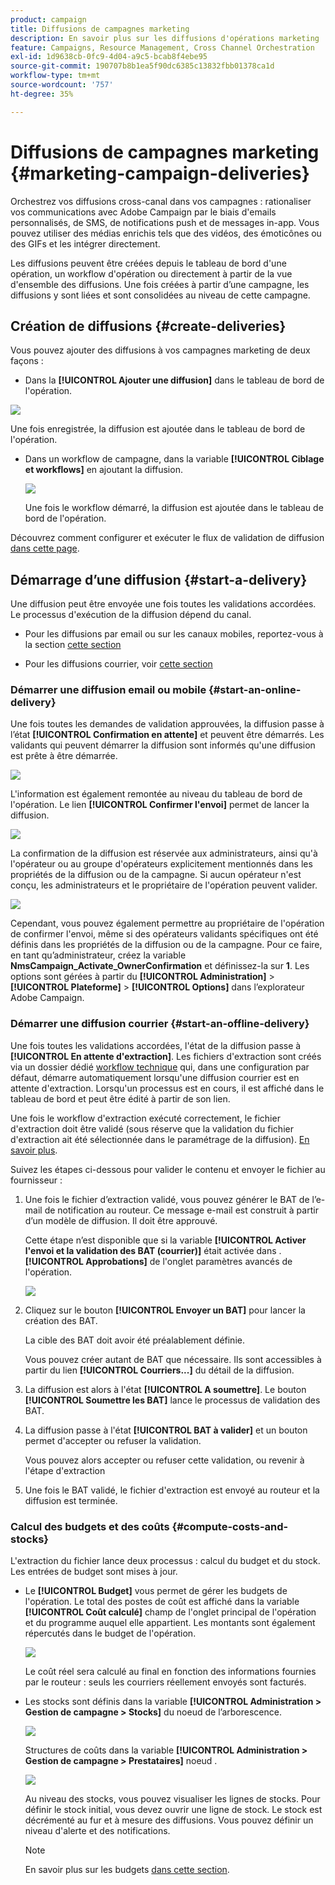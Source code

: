 ```yaml
---
product: campaign
title: Diffusions de campagnes marketing
description: En savoir plus sur les diffusions d'opérations marketing
feature: Campaigns, Resource Management, Cross Channel Orchestration
exl-id: 1d9638cb-0fc9-4d04-a9c5-bcab8f4ebe95
source-git-commit: 190707b8b1ea5f90dc6385c13832fbb01378ca1d
workflow-type: tm+mt
source-wordcount: '757'
ht-degree: 35%

---
```


# Diffusions de campagnes marketing {#marketing-campaign-deliveries}

Orchestrez vos diffusions cross-canal dans vos campagnes : rationaliser vos communications avec Adobe Campaign par le biais d&#39;emails personnalisés, de SMS, de notifications push et de messages in-app. Vous pouvez utiliser des médias enrichis tels que des vidéos, des émoticônes ou des GIFs et les intégrer directement.

Les diffusions peuvent être créées depuis le tableau de bord d&#39;une opération, un workflow d&#39;opération ou directement à partir de la vue d&#39;ensemble des diffusions. Une fois créées à partir d’une campagne, les diffusions y sont liées et sont consolidées au niveau de cette campagne.

## Création de diffusions {#create-deliveries}

Vous pouvez ajouter des diffusions à vos campagnes marketing de deux façons :

* Dans la **[!UICONTROL Ajouter une diffusion]** dans le tableau de bord de l&#39;opération.

![](assets/campaign_op_add_delivery.png)

Une fois enregistrée, la diffusion est ajoutée dans le tableau de bord de l&#39;opération.

* Dans un workflow de campagne, dans la variable **[!UICONTROL Ciblage et workflows]** en ajoutant la diffusion.

   ![](assets/campaign-wf-delivery.png)

   Une fois le workflow démarré, la diffusion est ajoutée dans le tableau de bord de l&#39;opération.

Découvrez comment configurer et exécuter le flux de validation de diffusion [dans cette page](marketing-campaign-approval.md).

## Démarrage dʼune diffusion {#start-a-delivery}

Une diffusion peut être envoyée une fois toutes les validations accordées. Le processus d&#39;exécution de la diffusion dépend du canal.

* Pour les diffusions par email ou sur les canaux mobiles, reportez-vous à la section [cette section](#start-an-online-delivery)

* Pour les diffusions courrier, voir [cette section](#start-an-offline-delivery)

### Démarrer une diffusion email ou mobile {#start-an-online-delivery}

Une fois toutes les demandes de validation approuvées, la diffusion passe à l’état **[!UICONTROL Confirmation en attente]** et peuvent être démarrés. Les validants qui peuvent démarrer la diffusion sont informés qu&#39;une diffusion est prête à être démarrée.

![](assets/confirm-delivery.png)

L&#39;information est également remontée au niveau du tableau de bord de l&#39;opération. Le lien **[!UICONTROL Confirmer l&#39;envoi]** permet de lancer la diffusion.

![](assets/confirm-delivery-from-dashboard.png)

La confirmation de la diffusion est réservée aux administrateurs, ainsi qu&#39;à l&#39;opérateur ou au groupe d&#39;opérateurs explicitement mentionnés dans les propriétés de la diffusion ou de la campagne. Si aucun opérateur n&#39;est conçu, les administrateurs et le propriétaire de l&#39;opération peuvent valider.

![](assets/select-delivery-reviewers.png)

Cependant, vous pouvez également permettre au propriétaire de l&#39;opération de confirmer l&#39;envoi, même si des opérateurs validants spécifiques ont été définis dans les propriétés de la diffusion ou de la campagne. Pour ce faire, en tant qu’administrateur, créez la variable **NmsCampaign_Activate_OwnerConfirmation** et définissez-la sur **1**. Les options sont gérées à partir du **[!UICONTROL Administration]** > **[!UICONTROL Plateforme]** > **[!UICONTROL Options]** dans l’explorateur Adobe Campaign.


### Démarrer une diffusion courrier {#start-an-offline-delivery}

Une fois toutes les validations accordées, l&#39;état de la diffusion passe à **[!UICONTROL En attente d&#39;extraction]**. Les fichiers d&#39;extraction sont créés via un dossier dédié [workflow technique](../workflow/technical-workflows.md) qui, dans une configuration par défaut, démarre automatiquement lorsqu&#39;une diffusion courrier est en attente d&#39;extraction. Lorsqu&#39;un processus est en cours, il est affiché dans le tableau de bord et peut être édité à partir de son lien.

Une fois le workflow d&#39;extraction exécuté correctement, le fichier d&#39;extraction doit être validé (sous réserve que la validation du fichier d&#39;extraction ait été sélectionnée dans le paramétrage de la diffusion). [En savoir plus](marketing-campaign-approval.md#approving-an-extraction-file).

Suivez les étapes ci-dessous pour valider le contenu et envoyer le fichier au fournisseur :

1. Une fois le fichier d’extraction validé, vous pouvez générer le BAT de l’e-mail de notification au routeur. Ce message e-mail est construit à partir d’un modèle de diffusion. Il doit être approuvé.

   Cette étape n’est disponible que si la variable **[!UICONTROL Activer l&#39;envoi et la validation des BAT (courrier)]** était activée dans . **[!UICONTROL Approbations]** de l&#39;onglet paramètres avancés de l&#39;opération.

   ![](assets/enable-proof-validation.png)

1. Cliquez sur le bouton **[!UICONTROL Envoyer un BAT]** pour lancer la création des BAT.

   La cible des BAT doit avoir été préalablement définie.

   Vous pouvez créer autant de BAT que nécessaire. Ils sont accessibles à partir du lien **[!UICONTROL Courriers...]** du détail de la diffusion.

1. La diffusion est alors à l&#39;état **[!UICONTROL A soumettre]**. Le bouton **[!UICONTROL Soumettre les BAT]** lance le processus de validation des BAT.

1. La diffusion passe à l&#39;état **[!UICONTROL BAT à valider]** et un bouton permet d&#39;accepter ou refuser la validation.

   Vous pouvez alors accepter ou refuser cette validation, ou revenir à l&#39;étape d&#39;extraction

1. Une fois le BAT validé, le fichier d&#39;extraction est envoyé au routeur et la diffusion est terminée.

### Calcul des budgets et des coûts {#compute-costs-and-stocks}

L&#39;extraction du fichier lance deux processus : calcul du budget et du stock. Les entrées de budget sont mises à jour.

* Le **[!UICONTROL Budget]** vous permet de gérer les budgets de l&#39;opération. Le total des postes de coût est affiché dans la variable **[!UICONTROL Coût calculé]** champ de l&#39;onglet principal de l&#39;opération et du programme auquel elle appartient. Les montants sont également répercutés dans le budget de l&#39;opération.

   ![](assets/campaign-budget-tab.png)

   Le coût réel sera calculé au final en fonction des informations fournies par le routeur : seuls les courriers réellement envoyés sont facturés.

* Les stocks sont définis dans la variable **[!UICONTROL Administration > Gestion de campagne > Stocks]** du noeud de l’arborescence.

   ![](assets/campaign-stocks.png)

   Structures de coûts dans la variable **[!UICONTROL Administration > Gestion de campagne > Prestataires]** noeud .

   ![](assets/campaign-service-providers.png)

   Au niveau des stocks, vous pouvez visualiser les lignes de stocks. Pour définir le stock initial, vous devez ouvrir une ligne de stock. Le stock est décrémenté au fur et à mesure des diffusions. Vous pouvez définir un niveau d&#39;alerte et des notifications.


   >[!NOTE]
   >
   >En savoir plus sur les budgets [dans cette section](providers--stocks-and-budgets.md).
